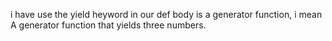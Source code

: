 i have use the yield heyword in our def body is a generator function, i mean A generator function that yields three numbers.
